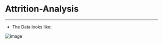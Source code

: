# Attrition-Analysis

<hr>

- The Data looks like:

![image](https://user-images.githubusercontent.com/64833579/210068082-d046d6db-cb69-4263-a03c-b52886620fa5.png)
